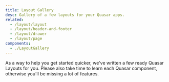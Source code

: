 ```yaml
---
title: Layout Gallery
desc: Gallery of a few layouts for your Quasar apps.
related:
  - /layout/layout
  - /layout/header-and-footer
  - /layout/drawer
  - /layout/page
components:
  - ./LayoutGallery
---
```


As a way to help you get started quicker, we've written a few ready Quasar Layouts for you. Please also take time to learn each Quasar component, otherwise you'll be missing a lot of features.

<layout-gallery class="q-mt-md" />
